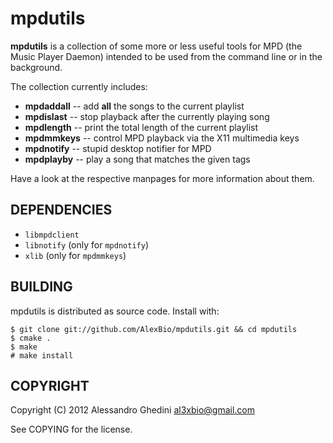 mpdutils
========

**mpdutils** is a collection of some more or less useful tools for MPD (the
Music Player Daemon) intended to be used from the command line or in the background.

The collection currently includes:

 * **mpdaddall** -- add __all__ the songs to the current playlist
 * **mpdislast** -- stop playback after the currently playing song
 * **mpdlength** -- print the total length of the current playlist
 * **mpdmmkeys** -- control MPD playback via the X11 multimedia keys
 * **mpdnotify** -- stupid desktop notifier for MPD
 * **mpdplayby** -- play a song that matches the given tags

Have a look at the respective manpages for more information about them.

## DEPENDENCIES

 * `libmpdclient`
 * `libnotify` (only for `mpdnotify`)
 * `xlib` (only for `mpdmmkeys`)

## BUILDING

mpdutils is distributed as source code. Install with:

~~~~
$ git clone git://github.com/AlexBio/mpdutils.git && cd mpdutils
$ cmake .
$ make
# make install
~~~~

## COPYRIGHT

Copyright (C) 2012 Alessandro Ghedini <al3xbio@gmail.com>

See COPYING for the license.
